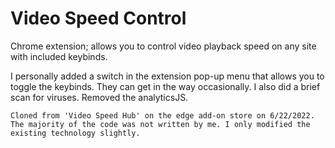 # Video Speed Control

Chrome extension; allows you to control video playback speed on any site with included keybinds.

I personally added a switch in the extension pop-up menu
that allows you to toggle the keybinds. They can
get in the way occasionally. I also did a brief scan for viruses. Removed the analyticsJS.

    Cloned from 'Video Speed Hub' on the edge add-on store on 6/22/2022. The majority of the code was not written by me. I only modified the existing technology slightly.
